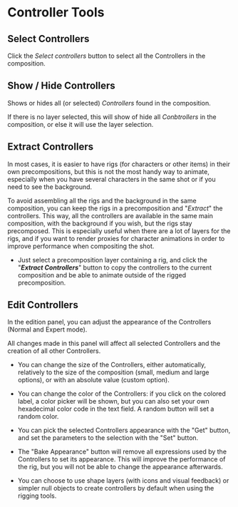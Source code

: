 # Controller Tools

## Select Controllers

Click the *Select controllers* button to select all the Controllers in the composition.


## Show / Hide Controllers

Shows or hides all (or selected) *Controllers* found in the composition.

If there is no layer selected, this will show of hide all *Conbtrollers* in the composition, or else it will use the layer selection.

## Extract Controllers

In most cases, it is easier to have rigs (for characters or other items) in their own precompositions, but this is not the most handy way to animate, especially when you have several characters in the same shot or if you need to see the background.

To avoid assembling all the rigs and the background in the same composition, you can keep the rigs in a precomposition and "*Extract*" the controllers.
This way, all the controllers are available in the same main composition, with the background if you wish, but the rigs stay precomposed. This is especially useful when there are a lot of layers for the rigs, and if you want to render proxies for character animations in order to improve performance when compositing the shot.

- Just select a precomposition layer containing a rig, and click the "***Extract Controllers***" button to copy the controllers to the current composition and be able to animate outside of the rigged precomposition.

## Edit Controllers

In the edition panel, you can adjust the appearance of the Controllers (Normal and Expert mode).

All changes made in this panel will affect all selected Controllers and the creation of all other Controllers.

- You can change the size of the Controllers, either automatically, relatively to the size of the composition (small, medium and large options), or with an absolute value (custom option).

- You can change the color of the Controllers: if you click on the colored label, a color picker will be shown, but you can also set your own hexadecimal color code in the text field. A random button will set a random color.

- You can pick the selected Controllers appearance with the "Get" button, and set the parameters to the selection with the "Set" button.

- The "Bake Appearance" button will remove all expressions used by the Controllers to set its appearance. This will improve the performance of the rig, but you will not be able to change the appearance afterwards.

- You can choose to use shape layers (with icons and visual feedback) or simpler null objects to create controllers by default when using the rigging tools.
